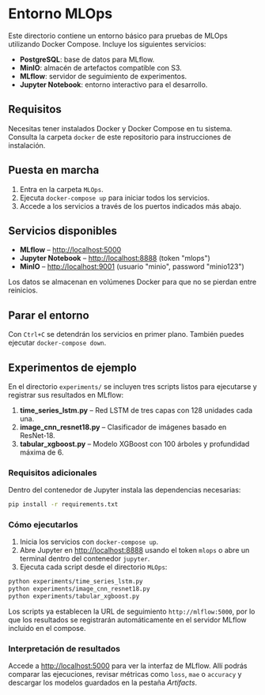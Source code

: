 # Entorno MLOps

Este directorio contiene un entorno básico para pruebas de MLOps utilizando Docker Compose.
Incluye los siguientes servicios:

* **PostgreSQL**: base de datos para MLflow.
* **MinIO**: almacén de artefactos compatible con S3.
* **MLflow**: servidor de seguimiento de experimentos.
* **Jupyter Notebook**: entorno interactivo para el desarrollo.

## Requisitos

Necesitas tener instalados Docker y Docker Compose en tu sistema. Consulta la carpeta `docker` de este repositorio para instrucciones de instalación.

## Puesta en marcha

1. Entra en la carpeta `MLOps`.
2. Ejecuta `docker-compose up` para iniciar todos los servicios.
3. Accede a los servicios a través de los puertos indicados más abajo.

## Servicios disponibles

* **MLflow** – [http://localhost:5000](http://localhost:5000)
* **Jupyter Notebook** – [http://localhost:8888](http://localhost:8888) (token "mlops")
* **MinIO** – [http://localhost:9001](http://localhost:9001) (usuario "minio", password "minio123")

Los datos se almacenan en volúmenes Docker para que no se pierdan entre reinicios.

## Parar el entorno

Con `Ctrl+C` se detendrán los servicios en primer plano. También puedes ejecutar `docker-compose down`.


## Experimentos de ejemplo

En el directorio `experiments/` se incluyen tres scripts listos para ejecutarse y registrar sus resultados en MLflow:

1. **time_series_lstm.py** – Red LSTM de tres capas con 128 unidades cada una.
2. **image_cnn_resnet18.py** – Clasificador de imágenes basado en ResNet‑18.
3. **tabular_xgboost.py** – Modelo XGBoost con 100 árboles y profundidad máxima de 6.

### Requisitos adicionales

Dentro del contenedor de Jupyter instala las dependencias necesarias:

```bash
pip install -r requirements.txt
```

### Cómo ejecutarlos

1. Inicia los servicios con `docker-compose up`.
2. Abre Jupyter en [http://localhost:8888](http://localhost:8888) usando el token `mlops` o abre un terminal dentro del contenedor `jupyter`.
3. Ejecuta cada script desde el directorio `MLOps`:

```bash
python experiments/time_series_lstm.py
python experiments/image_cnn_resnet18.py
python experiments/tabular_xgboost.py
```

Los scripts ya establecen la URL de seguimiento `http://mlflow:5000`, por lo que los resultados se registrarán automáticamente en el servidor MLflow incluido en el compose.

### Interpretación de resultados

Accede a [http://localhost:5000](http://localhost:5000) para ver la interfaz de MLflow. Allí podrás comparar las ejecuciones, revisar métricas como `loss`, `mae` o `accuracy` y descargar los modelos guardados en la pestaña *Artifacts*.

